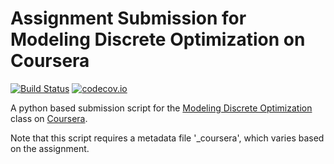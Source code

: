 Assignment Submission for Modeling Discrete Optimization on Coursera
==========

[![Build Status](https://travis-ci.org/ccoffrin/coursera-mdo-submission.svg?branch=master)](https://travis-ci.org/ccoffrin/coursera-mdo-submission)
[![codecov.io](https://codecov.io/github/ccoffrin/coursera-mdo-submission/coverage.svg?branch=master)](https://codecov.io/github/ccoffrin/coursera-mdo-submission?branch=master)

A python based submission script for the [Modeling Discrete Optimization](https://www.coursera.org/learn/modelingoptimization/) class on [Coursera](https://www.coursera.org).

Note that this script requires a metadata file '_coursera', which varies based on the assignment.
